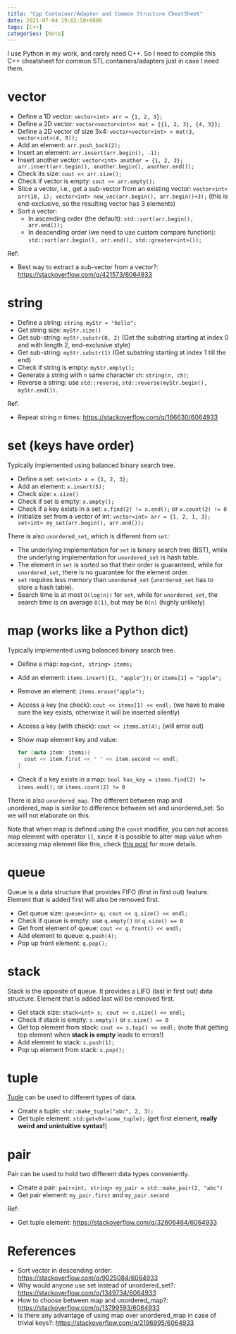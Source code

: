 ```yaml
---
title: "Cpp Container/Adapter and Common Structure CheatSheet"
date: 2021-07-04 19:02:50+0800
tags: [C++]
categories: [Note]
---
```


I use Python in my work, and rarely need C++. So I need to compile this C++
cheatsheet for common STL containers/adapters just in case I need them.

<!--more-->

# vector

+ Define a 1D vector: `vector<int> arr = {1, 2, 3};`
+ Define a 2D vector:  `vector<vector<int>> mat = {{1, 2, 3}, {4, 5}};`
+ Define a 2D vector of size 3x4: `vector<vector<int> > mat(3, vector<int>(4, 0));`
+ Add an element: `arr.push_back(2);`
+ Insert an element: `arr.insert(arr.begin(), -1);`
+ Insert another vector: `vector<int> another = {1, 2, 3}; arr.insert(arr.begin(), another.begin(), another.end());`
+ Check its size: `cout << arr.size();`
+ Check if vector is empty: `cout << arr.empty();`
+ Slice a vector, i.e., get a sub-vector from an existing vector: `vector<int> arr(10, 1); vector<int> new_vec(arr.begin(), arr.begin()+3);`
  (this is end-exclusive, so the resulting vector has 3 elements)
+ Sort a vector:
    + In ascending order (the default): `std::sort(arr.begin(), arr.end());`
    + In descending order (we need to use custom compare function): `std::sort(arr.begin(), arr.end(), std::greater<int>());`

Ref:

+ Best way to extract a sub-vector from a vector?: https://stackoverflow.com/q/421573/6064933

# string

+ Define a string: `string myStr = "hello";`
+ Get string size: `myStr.size()`
+ Get sub-string: `myStr.substr(0, 2)` (Get the substring starting at index 0 and with length 2, end-exclusive style)
+ Get sub-string: `myStr.substr(1)` (Get substring starting at index 1 till the end)
+ Check if string is empty: `myStr.empty();`
+ Generate a string with `n` same character `ch`: `string(n, ch)`;
+ Reverse a string: use `std::reverse`, `std::reverse(myStr.begin(), myStr.end())`.

Ref:

+ Repeat string n times: https://stackoverflow.com/q/166630/6064933

# set (keys have order)

Typically implemented using balanced binary search tree.

+ Define a set: `set<int> x = {1, 2, 3};`
+ Add an element: `x.insert(5);`
+ Check size: `x.size()`
+ Check if set is empty: `x.empty();`
+ Check if a key exists in a set: `x.find(2) != x.end();` or `x.count(2) != 0`
+ Initialize set from a vector of int: `vector<int> arr = {1, 2, 1, 3}; set<int> my_set(arr.begin(), arr.end());`

There is also `unordered_set`, which is different from `set`:

+ The underlying implementation for `set` is binary search tree (BST), while the underlying implementation for `unordered_set` is hash table.
+ The element in `set` is sorted so that their order is guaranteed, while for `unordered_set`, there is no guarantee for the element order.
+ `set` requires less memory than `unordered_set` (`unordered_set` has to store a hash table).
+ Search time is at most `O(log(n))` for `set`, while for `unordered_set`, the search time is on average `O(1)`, but may be `O(n)` (highly unlikely)

# map (works like a Python dict)

Typically implemented using balanced binary search tree.

+ Define a map: `map<int, string> items;`
+ Add an element: `items.insert({1, "apple"});` or `items[1] = "apple";`
+ Remove an element: `items.erase("apple");`
+ Access a key (no check): `cout << items[1] << endl;` (we have to make sure the key exists, otherwise it will be inserted silently)
+ Access a key (with check): `cout << items.at(4);` (will error out)
+ Show map element key and value:

  ```cpp
  for (auto item: items){
    cout << item.first << " " << item.second << endl;
  }
  ```

+ Check if a key exists in a map: `bool has_key = items.find(2) != items.end();` or `items.count(2) != 0`

There is also `unordered_map`. The different between map and unordered_map is similar to difference between set and unordered_set.
So we will not elaborate on this.

Note that when map is defined using the `const` modifier, you can not access map element with operator `[]`,
since it is possible to alter map value when accessing map element like this,
check [this post](https://stackoverflow.com/a/5134691/6064933) for more details.

# queue

Queue is a data structure that provides FIFO (first in first out) feature.
Element that is added first will also be removed first.

+ Get queue size: `queue<int> q; cout << q.size() << endl;`
+ Check if queue is empty: use `q.empty()` or `q.size() == 0`
+ Get front element of queue: `cout << q.front() << endl;`
+ Add element to queue: `q.push(4);`
+ Pop up front element: `q.pop();`

# stack

Stack is the opposite of queue. It provides a LIFO (last in first out) data structure.
Element that is added last will be removed first.

+ Get stack size: `stack<int> s; cout << s.size() << endl;`
+ Check if stack is empty: `s.empty()` or `s.size() == 0`
+ Get top element from stack: `cout << s.top() << endl;` (note that getting top element when **stack is empty** leads to errors!)
+ Add element to stack: `s.push(1);`
+ Pop up element from stack: `s.pop();`

# tuple

[Tuple](https://en.cppreference.com/w/cpp/utility/tuple) can be used to different types of data.

+ Create a tuple: `std::make_tuple("abc", 2, 3);`
+ Get tuple element: `std:get<0>(some_tuple);` (get first element, **really weird and unintuitive syntax!**)

# pair

Pair can be used to hold two different data types conveniently.

+ Create a pair: `pair<int, string> my_pair = std::make_pair(2, "abc")`
+ Get pair element: `my_pair.first` and `my_pair.second`

Ref:

+ Get tuple element: https://stackoverflow.com/q/32606464/6064933

# References

+ Sort vector in descending order: https://stackoverflow.com/q/9025084/6064933
+ Why would anyone use set instead of unordered_set?: https://stackoverflow.com/q/1349734/6064933
+ How to choose between map and unordered_map?: https://stackoverflow.com/q/13799593/6064933
+ Is there any advantage of using map over unordered_map in case of trivial keys?: https://stackoverflow.com/q/2196995/6064933
